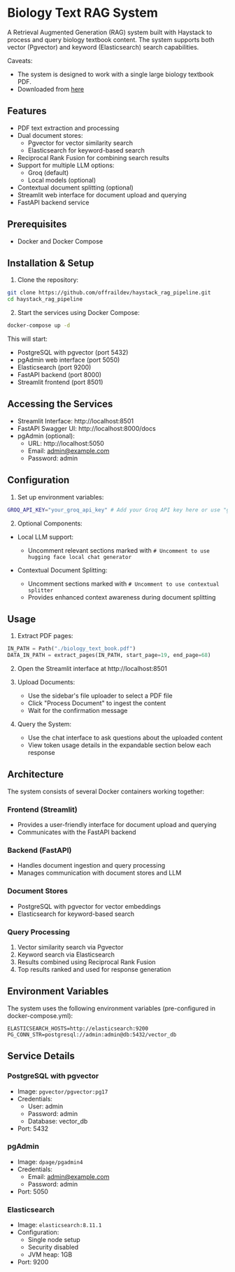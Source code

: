 # Biology Text RAG System

A Retrieval Augmented Generation (RAG) system built with Haystack to process and query biology textbook content. The system supports both vector (Pgvector) and keyword (Elasticsearch) search capabilities.

Caveats:
- The system is designed to work with a single large biology textbook PDF.
- Downloaded from [here](https://openstax.org/details/books/concepts-biology)

## Features

- PDF text extraction and processing
- Dual document stores:
  - Pgvector for vector similarity search
  - Elasticsearch for keyword-based search
- Reciprocal Rank Fusion for combining search results
- Support for multiple LLM options:
  - Groq (default)
  - Local models (optional)
- Contextual document splitting (optional)
- Streamlit web interface for document upload and querying
- FastAPI backend service

## Prerequisites

- Docker and Docker Compose

## Installation & Setup

1. Clone the repository:
```bash
git clone https://github.com/offraildev/haystack_rag_pipeline.git
cd haystack_rag_pipeline
```

2. Start the services using Docker Compose:
```bash
docker-compose up -d
```

This will start:
- PostgreSQL with pgvector (port 5432)
- pgAdmin web interface (port 5050)
- Elasticsearch (port 9200)
- FastAPI backend (port 8000)
- Streamlit frontend (port 8501)

## Accessing the Services

- Streamlit Interface: http://localhost:8501
- FastAPI Swagger UI: http://localhost:8000/docs
- pgAdmin (optional):
  - URL: http://localhost:5050
  - Email: admin@example.com
  - Password: admin


## Configuration

1. Set up environment variables:
```bash
GROQ_API_KEY="your_groq_api_key" # Add your Groq API key here or use "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"
```

2. Optional Components:
- Local LLM support:
  - Uncomment relevant sections marked with `# Uncomment to use hugging face local chat generator`
  
- Contextual Document Splitting:
  - Uncomment sections marked with `# Uncomment to use contextual splitter`
  - Provides enhanced context awareness during document splitting

## Usage

1. Extract PDF pages:
```python
IN_PATH = Path("./biology_text_book.pdf")
DATA_IN_PATH = extract_pages(IN_PATH, start_page=19, end_page=68)
```

2. Open the Streamlit interface at http://localhost:8501

3. Upload Documents:
   - Use the sidebar's file uploader to select a PDF file
   - Click "Process Document" to ingest the content
   - Wait for the confirmation message

4. Query the System:
   - Use the chat interface to ask questions about the uploaded content
   - View token usage details in the expandable section below each response


## Architecture

The system consists of several Docker containers working together:

### Frontend (Streamlit)
- Provides a user-friendly interface for document upload and querying
- Communicates with the FastAPI backend

### Backend (FastAPI)
- Handles document ingestion and query processing
- Manages communication with document stores and LLM

### Document Stores
- PostgreSQL with pgvector for vector embeddings
- Elasticsearch for keyword-based search

### Query Processing
1. Vector similarity search via Pgvector
2. Keyword search via Elasticsearch
3. Results combined using Reciprocal Rank Fusion
4. Top results ranked and used for response generation

## Environment Variables

The system uses the following environment variables (pre-configured in docker-compose.yml):

```
ELASTICSEARCH_HOSTS=http://elasticsearch:9200
PG_CONN_STR=postgresql://admin:admin@db:5432/vector_db
```

## Service Details

### PostgreSQL with pgvector
- Image: `pgvector/pgvector:pg17`
- Credentials:
  - User: admin
  - Password: admin
  - Database: vector_db
- Port: 5432

### pgAdmin
- Image: `dpage/pgadmin4`
- Credentials:
  - Email: admin@example.com
  - Password: admin
- Port: 5050

### Elasticsearch
- Image: `elasticsearch:8.11.1`
- Configuration:
  - Single node setup
  - Security disabled
  - JVM heap: 1GB
- Port: 9200